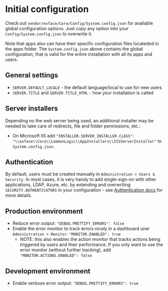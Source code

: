 # Initial configuration

Check out `vendor/exface/Core/Config/System.config.json` for available global configuration options. Just copy any option into your `Config/System.config.json` to overwrite it. 

Note that apps also can have their specific configuration files locateded in the apps folder. The `System.config.json` above contains the global configuration, that is valid for the entire installation with all its apps and users.

## General settings

- `SERVER.DEFAULT_LOCALE` - the default language/local to use for new users
- `SERVER.TITLE` and `SERVER.TITLE_HTML` - how your installation is called

## Server installers

Depending no the web server being used, an additional installer may be needed to take care of redirects, file and folder permissions, etc.:

- On Microsoft IIS add `"INSTALLER.SERVER_INSTALLER.CLASS": "\\exface\\Core\\CommonLogic\\AppInstallers\\IISServerInstaller"` to `System.config.json`.

## Authentication

By default, users must be created manually in `Administration > Users & Security`. In most cases, it is very handy to add single-sign-on with other applications, LDAP, Azure, etc. by extending and overwriting `SECURITY.AUTHENTICATORS` in your configuration - see [Authentication docs](../Security/Authentication/index.md) for more details.

## Production environment

- Reduce error output: `"DEBUG.PRETTIFY_ERRORS": false`
- Enable the error monitor to track errors nicely in a dashboard uner `Administration > Monitor`: `"MONITOR.ENABLED": true`
	- NOTE: this also enables the action monitor that tracks actions being triggered by users and their performance. If you only want to use the error monitor (without further tracking), add `"MONITOR.ACTIONS.ENABLED": false`

## Development environment

- Enable verbose error output: `"DEBUG.PRETTIFY_ERRORS": true`